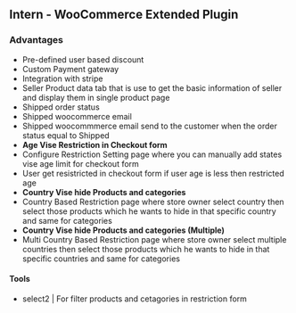 ## Intern - WooCommerce Extended Plugin
### Advantages
* Pre-defined user based discount
* Custom Payment gateway
* Integration with stripe
* Seller Product data tab that is use to get the basic information of seller and display them in single product page 
* Shipped order status
* Shipped woocommerce email
* Shipped woocommmerce email send to the customer when the order status equal to Shipped
* **Age Vise Restriction in Checkout form**
* Configure Restriction Setting page where you can manually add states vise age limit for checkout form  
* User get resistricted in checkout form if user age is less then restricted age  
* **Country Vise hide Products and categories**
* Country Based Restriction page where store owner select country then select those products which he wants to hide in that specific country and same for categories
* **Country Vise hide Products and categories (Multiple)**
* Multi Country Based Restriction page where store owner select multiple countries then select those products which he wants to hide in that specific countries and same for categories 
#### Tools
* select2 | For filter products and cetagories in restriction form
